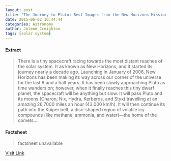 ```yaml
---
layout: post
title: "The Journey to Pluto: Best Images from the New Horizons Mission"
date: 2015-06-02 16:44:44
categories: Astronomy
author: Jolene Creighton
tags: [solar system]
---
```



#### Extract
>There is a tiny spacecraft racing towards the most distant reaches of the solar system. It as known as New Horizons, and it started its journey nearly a decade ago. Launching in January of 2006, New Horizons has been making its way across our corner of the universe for the last 9 and a half years. It has been slowly approaching Pluto as time wanders on; however, when it finally reaches this tiny dwarf planet, the spacecraft will be anything but slow. It will pass Pluto and its moons (Charon, Nix, Hydra, Kerberos, and Styx) travelling at an amazing 26,7000 miles an hour (43,000 km/h). It will then continue its path into the Kuiper belt, a disc-shaped region of volatile icy compounds (like methane, ammonia, and water)—the home of the comets....

#### Factsheet
>factsheet unavailable

[Visit Link](http://www.fromquarkstoquasars.com/the-journey-to-pluto-best-images-from-the-new-horizons-mission/)


